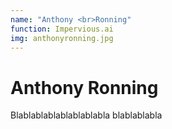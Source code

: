 ```yaml
---
name: "Anthony <br>Ronning"
function: Impervious.ai
img: anthonyronning.jpg
---
```


# Anthony Ronning
 
Blablablablablablablabla
blablablabla
